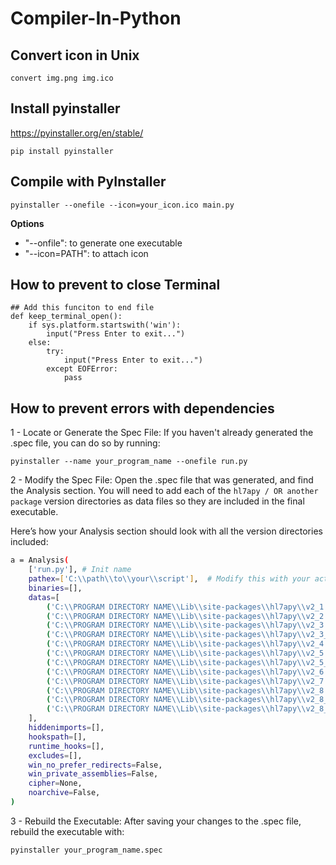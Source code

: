 # Compiler-In-Python

## Convert icon in Unix
```
convert img.png img.ico
```

## Install pyinstaller

https://pyinstaller.org/en/stable/

```shell
pip install pyinstaller
```

## Compile with PyInstaller 

```
pyinstaller --onefile --icon=your_icon.ico main.py
```

**Options**

- "--onfile": to generate one executable
- "--icon=PATH": to attach icon

## How to prevent to close Terminal

```pyhton
## Add this funciton to end file
def keep_terminal_open():
	if sys.platform.startswith('win'):
		input("Press Enter to exit...")
	else:
		try:
			input("Press Enter to exit...")
		except EOFError:
			pass
```

## How to prevent errors with dependencies

1 - Locate or Generate the Spec File: If you haven't already generated the .spec file, you can do so by running:

```pyinstaller --name your_program_name --onefile run.py```

2 - Modify the Spec File: Open the .spec file that was generated, and find the Analysis section. You will need to add each of the ```hl7apy / OR another package``` version directories as data files so they are included in the final executable.

Here’s how your Analysis section should look with all the version directories included:

```sh
a = Analysis(
    ['run.py'], # Init name
    pathex=['C:\\path\\to\\your\\script'],  # Modify this with your actual script path
    binaries=[],
    datas=[
        ('C:\\PROGRAM DIRECTORY NAME\\Lib\\site-packages\\hl7apy\\v2_1', 'hl7apy\\v2_1'),
        ('C:\\PROGRAM DIRECTORY NAME\\Lib\\site-packages\\hl7apy\\v2_2', 'hl7apy\\v2_2'),
        ('C:\\PROGRAM DIRECTORY NAME\\Lib\\site-packages\\hl7apy\\v2_3', 'hl7apy\\v2_3'),
        ('C:\\PROGRAM DIRECTORY NAME\\Lib\\site-packages\\hl7apy\\v2_3_1', 'hl7apy\\v2_3_1'),
        ('C:\\PROGRAM DIRECTORY NAME\\Lib\\site-packages\\hl7apy\\v2_4', 'hl7apy\\v2_4'),
        ('C:\\PROGRAM DIRECTORY NAME\\Lib\\site-packages\\hl7apy\\v2_5', 'hl7apy\\v2_5'),
        ('C:\\PROGRAM DIRECTORY NAME\\Lib\\site-packages\\hl7apy\\v2_5_1', 'hl7apy\\v2_5_1'),
        ('C:\\PROGRAM DIRECTORY NAME\\Lib\\site-packages\\hl7apy\\v2_6', 'hl7apy\\v2_6'),
        ('C:\\PROGRAM DIRECTORY NAME\\Lib\\site-packages\\hl7apy\\v2_7', 'hl7apy\\v2_7'),
        ('C:\\PROGRAM DIRECTORY NAME\\Lib\\site-packages\\hl7apy\\v2_8', 'hl7apy\\v2_8'),
        ('C:\\PROGRAM DIRECTORY NAME\\Lib\\site-packages\\hl7apy\\v2_8_1', 'hl7apy\\v2_8_1'),
        ('C:\\PROGRAM DIRECTORY NAME\\Lib\\site-packages\\hl7apy\\v2_8_2', 'hl7apy\\v2_8_2')
    ],
    hiddenimports=[],
    hookspath=[],
    runtime_hooks=[],
    excludes=[],
    win_no_prefer_redirects=False,
    win_private_assemblies=False,
    cipher=None,
    noarchive=False,
)
```
3 - Rebuild the Executable: After saving your changes to the .spec file, rebuild the executable with:

```pyinstaller your_program_name.spec```


